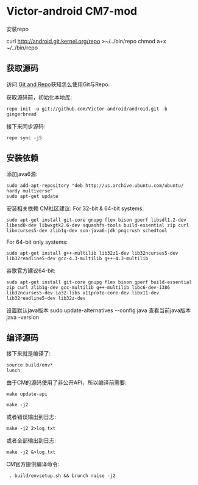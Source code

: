 Victor-android CM7-mod
===========

安装repo

curl http://android.git.kernel.org/repo >~/../bin/repo
chmod a+x ~/../bin/repo

获取源码
------------------

访问 [Git and Repo](http://source.android.com/download/using-repo)获知怎么使用Git与Repo.

获取源码前，初始化本地库:

    repo init -u git://github.com/Victor-android/android.git -b gingerbread

接下来同步源码:

    repo sync -j5


安装依赖
------------------
添加java6源:

    sudo add-apt-repository "deb http://us.archive.ubuntu.com/ubuntu/ hardy multiverse" 
    sudo apt-get update

安装相关依赖
CM社区建议:
For 32-bit & 64-bit systems:

    sudo apt-get install git-core gnupg flex bison gperf libsdl1.2-dev libesd0-dev libwxgtk2.6-dev squashfs-tools build-essential zip curl libncurses5-dev zlib1g-dev sun-java6-jdk pngcrush schedtool

For 64-bit only systems:

    sudo apt-get install g++-multilib lib32z1-dev lib32ncurses5-dev lib32readline5-dev gcc-4.3-multilib g++-4.3-multilib

谷歌官方建议64-bit:

    sudo apt-get install git-core gnupg flex bison gperf build-essential zip curl zlib1g-dev gcc-multilib g++-multilib libc6-dev-i386 lib32ncurses5-dev ia32-libs x11proto-core-dev libx11-dev lib32readline5-dev lib32z-dev


设置默认java版本
sudo update-alternatives --config java
查看当前java版本
java -version

编译源码
------------------
接下来就是编译了:

    source build/env*
    lunch

由于CM的源码使用了非公开API，所以编译前需要:

    make update-api

    make -j2

或者错误输出到日志:

    make -j2 2>log.txt 

或者全部输出到日志:

    make -j2 &>log.txt

CM官方提供编译命令:

     . build/envsetup.sh && brunch raise -j2

